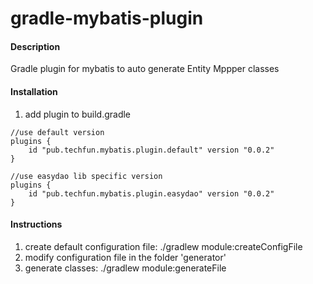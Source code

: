 # gradle-mybatis-plugin

#### Description
Gradle plugin for mybatis to auto generate Entity Mppper classes

#### Installation

1. add plugin to build.gradle
```
//use default version
plugins {
    id "pub.techfun.mybatis.plugin.default" version "0.0.2"
}
```
```
//use easydao lib specific version
plugins {
    id "pub.techfun.mybatis.plugin.easydao" version "0.0.2"
}
```

#### Instructions

1. create default configuration file:  ./gradlew module:createConfigFile
2. modify configuration file in the folder 'generator'
3. generate classes: ./gradlew module:generateFile